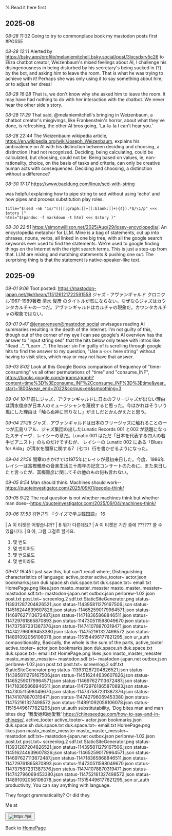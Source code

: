 % Read it here first

## 2025-08

_08-28 11:32_
Going to try to commonplace book my mastodon posts first #POSSE


_08-28 12:11_ Alerted by https://bsky.app/profile/melaniemitchell.bsky.social/post/3lxcsdxrv5c26 to Eliza chatbot creator, Weizenbaum's mixed feelings about AI, I challenge his disingenousness in being disturbed by his secretary's being sucked in (?) by the bot, and asking him to leave the room. That is what he was trying to achieve with it! Perhaps she was only using it to say something about him, or to adjust her dress!



_08-28 16:28_ That is, we don't know why she asked him to leave the room. It may have had nothing to do with her interaction with the chatbot. We never hear the other side's story.



_08-28 17:29_ That said, @melaniemitchell's bringing in Weizenbaum, a chatbot creator's misgivings, like Frankenstein's horror, about what they've done, is refreshing, the other AI bros going, 'La-la-la I can't hear you.'



_08-28 22:44_ The Weizenbaum wikipedia article, https://en.wikipedia.org/wiki/Joseph_Weizenbaum, explains his ambivalence on AI with his distinction between deciding and choosing, a distinction I had not recognized. Deciding, being calculating, could be calculated, but choosing, could not be. Being based on values, ie, non-rationality, choice, on the basis of tasks and criteria, can only be creative human acts with consequences. Deciding and choosing, a distinction without a difference?



_08-30 17:17_ https://www.baeldung.com/linux/sed-with-string

was helpful explaining how to pipe string to sed without
using 'echo' and how pipes and process substitution
play roles.

    title="$(sed -nE "1s/^(([[:graph:]]+[[:blank:]]+){4}).*$/\1/p" <<< $story )"
    html="$(pandoc -f markdown -t html <<< $story )"



_08-30 22:51_ https://simonwillison.net/2025/Aug/29/lossy-encyclopedia/: An encyclopedia metaphor for LLM. Mine is a bag of statements, cut up into phrases, nouns, verbs, all linked in one big tree, with all the google search keywords ever used to find the statements. We're used to google finding things on the Internet with the right search terms. This is just a step-up from that. LLM are mixing and matching statements & pushing one out. The surprising thing is that the statement is native-speaker-like text.

## 2025-09



_09-01  9:06_ Toot posted: https://mastodon-japan.net/@drbean/115126121722591558
ジャズ・アヴァンギャルド クロニクル1967-1989著者 清水 俊彦 のタイトルが気にならない。なぜならジャズはカウンタカルチャの一つだ。アヴァンギャルドはカルチャの現象だ。カウンタカルチャの現象ではない。




_09-01  9:47_ @jensorensen@mastodon.social envisages reading AI summaries resulting in the death of the Internet. I'm not guilty of this, though out of the corner of my eye I can see google's AI overview has the answer to "input string sed" that the hits below only tease with intros like "Read ..", "Learn ..", The lesser sin I'm guilty of is scrolling through google hits to find the answer to my question, "Use a <<< here string" without having to visit sites, which may or may not have that answer.




_09-03  8:02_ Look at this Google Books comparison of frequency of "time-consuming" vs all other permutations of "time" and "consume_INF", https://books.google.com/ngrams/graph?content=time%3D%3Econsume_INF%2Cconsume_INF%3D%3Etime&year_start=1800&year_end=2022&corpus=en&smoothing=3




_09-04 10:11_ 前にジャズ．アヴァンギャルドに日本のフリージャズが出ない理由は清水俊彦が日本人のミュージシャンを蔑視すると思った。今はかれはそういう風にした理由は「触らぬ神に祟りなし」がましだとかんがえたと思う。




_09-04 21:28_ ジャズ．アヴァンギャルドは日本のフリージャズに触れることの一つが広島リアル．ジャズ集団の出したLunatic Records 001 と002 が話題になったステイーヴ．レイシーの章だ。Lunatic 001 はただ「日本を代表する四人の若手ピアニスト」のものだけですむが、 レイシーの Lunatic 002 にある「Blues for Aida」が清水を間章に関する7（七つ）行を書かせるようになった。




_09-04 21:56_ 間章のきかけでは1975年にレイシが最初来日した。今度、1986年レイシーは富樫雅彦の音楽生活三十周年の記念コンサートのために、また来日したと言ったが、富樫雅彦に関してその他のもの何も言わない。




_09-05  8:54_ Man should think. Machines should work--https://quoteinvestigator.com/2025/09/01/people-think/




_09-05  9:22_ The real question is not whether machines think but whether man does--https://quoteinvestigator.com/2025/09/04/machines-think/




_09-06 17:53_ 김현근의 『クイズで学ぶ韓国語』 16

| A 이 티켓은 어떻습니까?
| B 뭐가 다른데요?
| A 이 티켓은 기간 중에 ?????? 쓸 수 있읍니다.
| B 아, 그럼 그걸로 할게요.

1. 몇 번도
2. 몇 번이어도
3. 몇 번으로도
4. 몇 번이라도




_09-07 16:45_ I just saw this, but can't recall where, Distinguishing characteristics of language:
active_tooter active_tooter~ actor.json bookmarks.json duk.space.sh duk.space.txt duk.space.txt~ email.txt HomePage.png likes.json masto_master_messter masto_master_messter~ mastodon.sdf.txt~ mastodon-japan.net outbox.json perlbrew-1.02.json post.txt post.txt~ screenlog.2 sdf.txt StaticSiteGenerator.png status-113931287204826521.json status-114395811279167506.json status-114516244639607826.json status-114652590179964571.json status-114697627113672487.json status-114718365868846511.json status-114729761865870893.json status-114730511598049670.json status-114737587231387376.json status-114741078870319471.json status-114742796069453380.json status-114752161327498572.json status-114891092056106078.json status-115154496177821295.json ur_auth compositionality, Basically, the whole is the sum of the parts,
active_tooter active_tooter~ actor.json bookmarks.json duk.space.sh duk.space.txt duk.space.txt~ email.txt HomePage.png likes.json masto_master_messter masto_master_messter~ mastodon.sdf.txt~ mastodon-japan.net outbox.json perlbrew-1.02.json post.txt post.txt~ screenlog.2 sdf.txt StaticSiteGenerator.png status-113931287204826521.json status-114395811279167506.json status-114516244639607826.json status-114652590179964571.json status-114697627113672487.json status-114718365868846511.json status-114729761865870893.json status-114730511598049670.json status-114737587231387376.json status-114741078870319471.json status-114742796069453380.json status-114752161327498572.json status-114891092056106078.json status-115154496177821295.json ur_auth substitutability, 'Dog bites man and man bites dog' '我愛她和她愛我' https://chineseedge.com/how-to-say-and-in-chinese/,
active_tooter active_tooter~ actor.json bookmarks.json duk.space.sh duk.space.txt duk.space.txt~ email.txt HomePage.png likes.json masto_master_messter masto_master_messter~ mastodon.sdf.txt~ mastodon-japan.net outbox.json perlbrew-1.02.json post.txt post.txt~ screenlog.2 sdf.txt StaticSiteGenerator.png status-113931287204826521.json status-114395811279167506.json status-114516244639607826.json status-114652590179964571.json status-114697627113672487.json status-114718365868846511.json status-114729761865870893.json status-114730511598049670.json status-114737587231387376.json status-114741078870319471.json status-114742796069453380.json status-114752161327498572.json status-114891092056106078.json status-115154496177821295.json ur_auth productivity, You can say anything with language.

They forgot grammaticality? Or did they.



Me at
<form action='https://mastodon.sdf.org/@drbean'>
<button type='submit' class='btn'>
<img src='./mastodon.svg'
alt='https://joinmastodon.org/logos/wordmark-black-text.svg'
style='width:75px;height:20px'/>
</button></form>

Back to [HomePage](HomePage.html)
